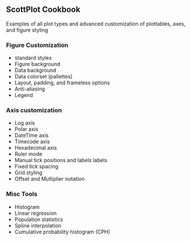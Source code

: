 ## ScottPlot Cookbook

Examples of all plot types and advanced customization of plottables, axes, and figure styling

### Figure Customization
* standard styles
* Figure background
* Data background
* Data colorset (pallettes)
* Layout, padding, and frameless options
* Anti-aliasing
* Legend

### Axis customization
* Log axis
* Polar axis
* DateTIme axis
* Timecode axis
* Hexadecimal axis
* Ruler mode
* Manual tick positions and labels labels
* Fixed tick spacing
* Grid styling
* Offset and Multiplier notation

### Misc Tools
* Histogram
* Linear regression
* Population statistics
* Spline interpolation
* Cumulative probability histogram (CPH)